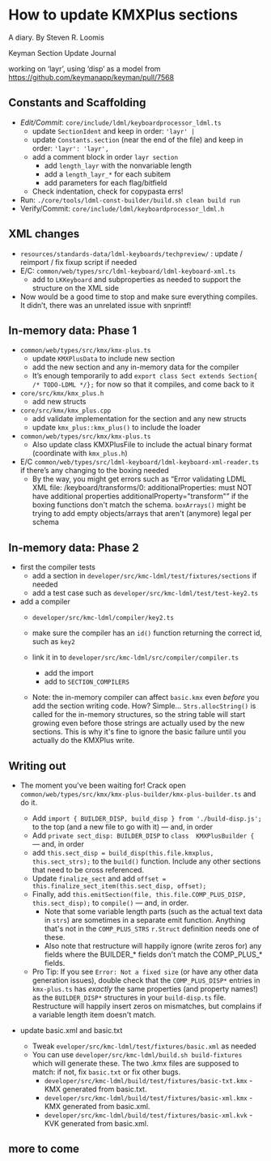 # How to update KMXPlus sections

A diary.
By Steven R. Loomis

Keyman Section Update Journal

working on ‘layr’, using ‘disp’ as a model from https://github.com/keymanapp/keyman/pull/7568

## Constants and Scaffolding

- *Edit/Commit*: `core/include/ldml/keyboardprocessor_ldml.ts`
    - update `SectionIdent` and keep in order: `'layr' |`
    - update `Constants.section` (near the end of the file) and keep in order: `'layr': 'layr',`
    - add a comment block in order `layr section`
        - add `length_layr` with the nonvariable length
        - add a `length_layr_*` for each subitem
        - add parameters for each flag/bitfield
    - Check indentation, check for copypasta errs!
- Run: `./core/tools/ldml-const-builder/build.sh clean build run`
- Verify/Commit: `core/include/ldml/keyboardprocessor_ldml.h`

## XML changes

- `resources/standards-data/ldml-keyboards/techpreview/`  : update / reimport / fix fixup script if needed
- E/C: `common/web/types/src/ldml-keyboard/ldml-keyboard-xml.ts`
    - add to `LKKeyboard` and subproperties as needed to support the structure on the XML side
- Now would be a good time to stop and make sure everything compiles. It didn’t, there was an unrelated issue with snprintf!

## In-memory data: Phase 1

- `common/web/types/src/kmx/kmx-plus.ts`
    - update `KMXPlusData` to include new section
    - add the new section and any in-memory data for the compiler
    - It’s enough temporarily to add `export class Sect extends Section{ /* TODO-LDML */};` for now so that it compiles, and come back to it
- `core/src/kmx/kmx_plus.h`
    - add new structs
- `core/src/kmx/kmx_plus.cpp`
    - add validate implementation for the section and any new structs
    - update `kmx_plus::kmx_plus()` to include the loader
- `common/web/types/src/kmx/kmx-plus.ts`
    - Also update class KMXPlusFile to include the actual binary format (coordinate with `kmx_plus.h`)
- E/C `common/web/types/src/ldml-keyboard/ldml-keyboard-xml-reader.ts` if there’s any changing to the boxing needed
    - By the way, you might get errors such as “Error validating LDML XML file: /keyboard/transforms/0: additionalProperties: must NOT have additional properties additionalProperty="transform"” if the boxing functions don't match the schema. `boxArrays()` might be trying to add empty objects/arrays that aren't (anymore) legal per schema

## In-memory data: Phase 2

- first the compiler tests
    - add a section in `developer/src/kmc-ldml/test/fixtures/sections` if needed
    - add a test case such as `developer/src/kmc-ldml/test/test-key2.ts`
- add a compiler
    - `developer/src/kmc-ldml/compiler/key2.ts`
    - make sure the compiler has an `id()` function returning the correct id, such as `key2`
    - link it in to `developer/src/kmc-ldml/src/compiler/compiler.ts`
        - add the import
        - add to `SECTION_COMPILERS`

    - Note: the in-memory compiler can affect `basic.kmx` even _before_ you add the section writing code. How? Simple… `Strs.allocString()` is called for the in-memory structures, so the string table will start growing even before those strings are actually used by the new sections.  This is why it's fine to ignore the basic failure until you actually do the KMXPlus write.

## Writing out

- The moment you've been waiting for! Crack open `common/web/types/src/kmx/kmx-plus-builder/kmx-plus-builder.ts` and do it.
    - Add `import { BUILDER_DISP, build_disp } from './build-disp.js';` to the top (and a new file to go with it) — and, in order
    - Add `private sect_disp: BUILDER_DISP` to `class  KMXPlusBuilder {` — and, in order
    - add `this.sect_disp = build_disp(this.file.kmxplus, this.sect_strs);` to the `build()` function.  Include any other sections that need to be cross referenced.
    - Update `finalize_sect` and add `offset = this.finalize_sect_item(this.sect_disp, offset);`
    - Finally, add `this.emitSection(file, this.file.COMP_PLUS_DISP, this.sect_disp);` to `compile()` — and, in order.
        - Note that some variable length parts (such as the actual text data in `strs`) are sometimes in a separate emit function. Anything that's not in the `COMP_PLUS_STRS` `r.Struct` definition needs one of these.
        - Also note that restructure will happily ignore (write zeros for) any fields where the BUILDER_* fields don't match the COMP_PLUS_* fields.
    - Pro Tip: If you see `Error: Not a fixed size` (or have any other data generation issues), double check that the `COMP_PLUS_DISP*` entries in `kmx-plus.ts` has _exactly_ the same properties (and property names!) as the `BUILDER_DISP*` structures in your `build-disp.ts` file. Restructure will happily insert zeros on mismatches, but complains if a variable length item doesn't match.

- update basic.xml and basic.txt
    - Tweak `eveloper/src/kmc-ldml/test/fixtures/basic.xml` as needed
    - You can use `developer/src/kmc-ldml/build.sh build-fixtures` which will generate these. The two .kmx files are supposed to match: if not, fix `basic.txt` or fix other bugs.
        - `developer/src/kmc-ldml/build/test/fixtures/basic-txt.kmx` - KMX generated from basic.txt.
        - `developer/src/kmc-ldml/build/test/fixtures/basic-xml.kmx` - KMX generated from basic.xml.
        - `developer/src/kmc-ldml/build/test/fixtures/basic-xml.kvk` - KVK generated from basic.xml.

## more to come
